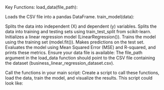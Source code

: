 Key Functions:
load_data(file_path):

Loads the CSV file into a pandas DataFrame.
train_model(data):

Splits the data into independent (X) and dependent (y) variables.
Splits the data into training and testing sets using train_test_split from scikit-learn.
Initializes a linear regression model (LinearRegression()).
Trains the model using the training set (model.fit()).
Makes predictions on the test set.
Evaluates the model using Mean Squared Error (MSE) and R-squared, and prints these metrics.
Ensure your data file is available: The file_path argument in the load_data function should point to the CSV file containing the dataset (business_linear_regression_dataset.csv).

Call the functions in your main script: Create a script to call these functions, load the data, train the model, and visualize the results. This script could look like:
